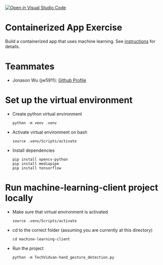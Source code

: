 [![Open in Visual Studio Code](https://classroom.github.com/assets/open-in-vscode-c66648af7eb3fe8bc4f294546bfd86ef473780cde1dea487d3c4ff354943c9ae.svg)](https://classroom.github.com/online_ide?assignment_repo_id=9334070&assignment_repo_type=AssignmentRepo)
# Containerized App Exercise

Build a containerized app that uses machine learning. See [instructions](./instructions.md) for details.

# Teammates

* Jonason Wu (jw5911): [Github Profile](https://github.com/JonasonWu)

# Set up the virtual environment

* Create python virtual environment
    ```
    python -m venv .venv
    ```
* Activate virtual environment on bash
    ```
    source .venv/Scripts/activate
    ```
* Install dependencies
    ```
    pip install opencv-python
    pip install mediapipe
    pip install tensorflow
    ```

# Run machine-learning-client project locally

* Make sure that virtual environment is activated
    ```
    source .venv/Scripts/activate
    ```
* cd to the correct folder (assuming you are currently at this directory)
    ```
    cd machine-learning-client
    ```
* Run the project
    ```
    python -m TechVidvan-hand_gesture_detection.py
    ```
